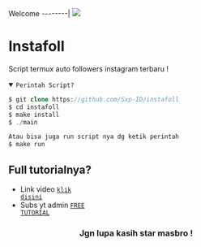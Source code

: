 Welcome
--------|
![](https://media.tenor.com/iVCiM9W7cvYAAAAd/welcome.gif)

# Instafoll
Script termux auto followers instagram terbaru !

<details open><summary><code>Perintah Script?</code></summary>

```php
$ git clone https://github.com/Sxp-ID/instafoll
$ cd instafoll
$ make install
$ ./main

Atau bisa juga run script nya dg ketik perintah
$ make run
```
</details>

## Full tutorialnya?
- Link video <code><a href="https://youtu.be/uKjEuG9PZUE?si=zJCVP8Cat4Gu_QVW">klik disini</a></code>
- Subs yt admin <code><a href="https://youtube.com/@freetutorialofficial">FREE TUTORIAL</a></code>
<div align="center">

### Jgn lupa kasih star masbro !
</div>
